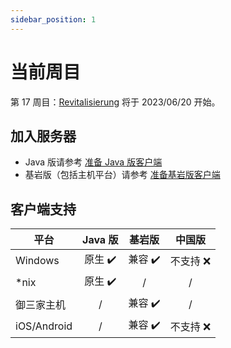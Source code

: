 ```yaml
---
sidebar_position: 1
---
```


# 当前周目

第 17 周目：[Revitalisierung](/blog/s17) 将于 2023/06/20 开始。

## 加入服务器
  - Java 版请参考 [准备 Java 版客户端](/docs/starting/javaclient) 
  - 基岩版（包括主机平台）请参考 [准备基岩版客户端](/docs/starting/beclient)

## 客户端支持

| 平台        | Java 版 |  基岩版  |  中国版   |
| ----------- | :-----: | :-----: | :-----: |
| Windows     | 原生 ✔️ | 兼容 ✔️ | 不支持 ❌ |
| *nix        | 原生 ✔️ |    /    |     /    |
| 御三家主机    |    /    | 兼容 ✔️ |     /    |
| iOS/Android |    /    | 兼容 ✔️ | 不支持 ❌ |


